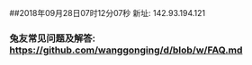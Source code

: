 ##2018年09月28日07时12分07秒 新址: 142.93.194.121
### 兔友常见问题及解答: https://github.com/wanggonging/d/blob/w/FAQ.md
